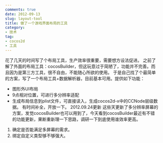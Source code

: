 ```yaml
---
comments: true
date: 2012-09-13
slug: layout-tool
title: 做了一个游戏界面布局的工具
category:
- 技术
tag:
- cocos2d
- 工具
---
```

花了几天的时间写了个布局工具，生产效率很重要，需要想方设法促进。
之前了解了外面的布局工具：cocosBuilder，但这玩意过于简陋了，功能并不完善。而且因为是第三方工具，很不自由，不能随心所欲的使用。
于是自己找了个最简单的方案，写了一个布局工具+数据解析器，目前基本可用。提供如下功能：
  * 图形外UI布局
  * 9点相对位置，可进行多分辨率适配
  * 生成布局信息到plist文件，可直接读入，生成cocos2d-x中的CCNode层级数据。
有时间补全，开放一下。
2012.09.24更新
这些天更新了多分辨率屏幕的方案，发觉cocosBuilder也可以用到了，今天看到cocosBuilder最近有不错的功能更新，果断重新理一下思路，调研一下到底使用谁效率更高。
1. 确定是否能满足多屏幕的需求。
2. 绑定自定义类型够不够强大。
